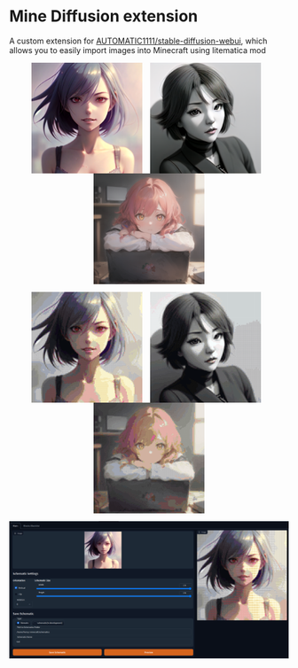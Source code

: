 # Mine Diffusion extension

A custom extension for [AUTOMATIC1111/stable-diffusion-webui](https://github.com/AUTOMATIC1111/stable-diffusion-webui), which allows you to easily import images into Minecraft using litematica mod

<p align="center">
    <a href="docs/SYNTAX.md"><img src="README_images/1_1.png" valign="middle" style="height:200px;margin-right:10px"/></a>
    <a href="docs/tutorial.md"><img src="README_images/2_1.png" valign="middle" style="height:200px;margin-right:10px"/></a>
    <a href="docs/CHANGELOG.md"><img src="README_images/3_1.png" valign="middle" style="height:200px"/></a>
</p>
<p align="center">
    <a href="docs/SYNTAX.md"><img src="README_images/1_2.png" valign="middle" style="height:200px;margin-right:10px"/></a>
    <a href="docs/tutorial.md"><img src="README_images/2_2.png" valign="middle" style="height:200px;margin-right:10px"/></a>
    <a href="docs/CHANGELOG.md"><img src="README_images/3_2.png" valign="middle" style="height:200px"/></a>
</p>
<p align="center">
    <a href="docs/SYNTAX.md"><img src="README_images/main.png" valign="middle" style="width:630px;"/></a>
</p>